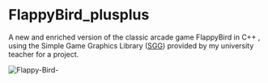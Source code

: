 # FlappyBird_plusplus
A new and enriched version of the classic arcade game FlappyBird in C++ , using the Simple Game Graphics Library ([SGG](https://cgaueb.github.io/sgg/index.html)) provided by my university teacher for a project.



![Flappy-Bird-](https://user-images.githubusercontent.com/81232757/145016206-aca4416f-252b-4c94-a70f-58afb899eed1.jpg)
